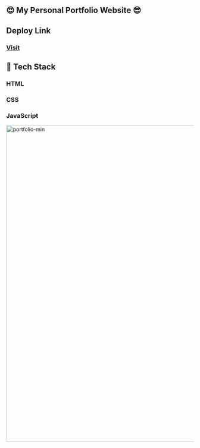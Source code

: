## 😍 My Personal Portfolio Website 😎

## Deploy Link
### [Visit](https://darshanportfolio17.netlify.app)

## 📌 Tech Stack
  ### HTML
  ### CSS
  ### JavaScript
  
  <img width="851" alt="portfolio-min" src="https://user-images.githubusercontent.com/55138445/195974682-4bd03ebb-7d25-4113-9aa0-c4381215b916.png">

